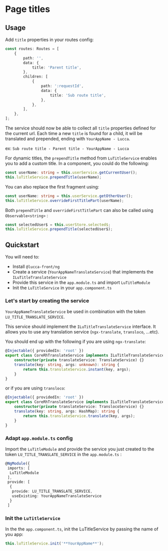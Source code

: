# Page titles

## Usage

Add `title` properties in your routes config:

```typescript
const routes: Routes = [
	{
		path: '',
		data: {
			title: 'Parent title',
		},
		children: [
			{
				path: ':requestId',
				data: {
					title: 'Sub route title',
				},
			},
		],
	},
];
```

The service should now be able to collect all `title` properties defined for the current url. Each time a new `title` is found for a child, it will be translated and prepended, ending with `YourAppName - Lucca`.

ex: `Sub route title - Parent title - YourAppName - Lucca`

For dynamic titles, the `prependTitle` method from `LuTitleService` enables you to add a custom title.
In a component, you could do the following:

```typescript
const userName: string = this.userService.getCurrentUser();
this.luTitleService.prependTitle(userName);
```

You can also replace the first fragment using:

```typescript
const userName: string = this.userService.getOtherUser();
this.luTitleService.overrideFirstTitlePart(userName);
```

Both `prependTitle` and `overrideFirstTitlePart` can also be called using `Observable<string>` :

```typescript
const selectedUser$ = this.userStore.selected$;
this.luTitleService.prependTitle(selectedUser$);
```

## Quickstart

You will need to:

- Install `@lucca-front/ng`
- Create a service (`YourAppNameTranslateService`) that implements the `ILuTitleTranslateService`
- Provide this service in the `app.module.ts` and import `LuTitleModule`
- Init the `LuTitleService` in your `app.component.ts`

### Let's start by creating the service

`YourAppNameTranslateService` be used in combination with the token `LU_TITLE_TRANSLATE_SERVICE`.

This service should implement the `ILuTitleTranslateService` interface. It allows you to use any translation service (`ngx-translate`, `transloco`, ...etc).

You should end up with the following if you are using `ngx-translate`:

```typescript
@Injectable({ providedIn: 'root' })
export class CoreRhTranslateService implements ILuTitleTranslateService {
	constructor(private translateService: TranslateService) {}
	translate(key: string, args: unknown): string {
		return this.translateService.instant(key, args);
	}
}
```

or if you are using `transloco`:

```typescript
@Injectable({ providedIn: 'root' })
export class CoreRhTranslateService implements ILuTitleTranslateService {
	constructor(private translateService: TranslocoService) {}
	translate(key: string, args: HashMap): string {
		return this.translateService.translate(key, args);
	}
}
```

### Adapt `app.module.ts` config

Import the `LuTitleModule` and provide the service you just created to the token `LU_TITLE_TRANSLATE_SERVICE` in the `app.module.ts` :

```typescript
@NgModule({
 imports: [
  LuTitleModule
 ],
 provide: [
  {
   provide: LU_TITLE_TRANSLATE_SERVICE,
   useExisting: YourAppNameTranslateService
  }
 ]
```

### Init the `LuTitleService`

In the the `app.component.ts`, init the LuTitleService by passing the name of you app:

```typescript
this.luTitleService.init('**YourAppName**');
```
